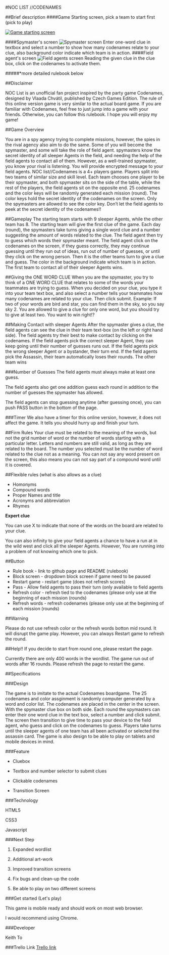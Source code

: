 #NOC LIST //CODENAMES

##Brief description 
####Game Starting screen, pick a team to start first (pick to play)

[![Game starting screen](https://i.imgur.com/m7wNi1U.png)](http://keithtkto.github.io/wdi_project1_game_noc_list/)

####Spymaster's screen
![Spymaster screen](https://i.imgur.com/BMW5cpD.png)
Enter one-word clue in textbox and select a number to show how many codenames relate to your clue, also background color indicate which team is in action.
####Field agent's screen
![Field agents screen](https://i.imgur.com/kHxPy0I.png)
Reading the given clue in the clue box, click on the codenames to activate them.


#####*more detailed rulebook below



##Disclaimer
NOC List is an unofficial fan project inspired by the party game Codenames, designed by Vlaada Chvátil, published by Czech Games Edition. The rule of this online version game is very similar to the actual board game. If you are familiar with Codenames, feel free to just jump into a game with your friends. Otherwise, you can follow this rulebook. I hope you will enjoy my game!##Game Overview
You are in a spy agency trying to complete missions, however, the spies in the rival agency also aim to do the same.  Some of you will become the spymaster, and some will take the role of field agent. spymasters know the secret identity of all sleeper Agents in the field, and needing the help of the field agents to contact all of them. However, as a well-trained spymaster, you know your rival is listening. You will provide encrypted message to your field agents.NOC list//Codenames is a 4+ players game. Players split into two teams of similar size and skill level. Each team chooses one player to be their spymaster, and both spymaster sits on the side of the table, while the rest of the players, the field agents sit on the opposite end.  25 codenames and the color keys will be randomly generated each mission (round). The color keys hold the secret identity of the codenames on the screen. Only the spymasters are allowed to see the color key. Don’t let the field agents to peek at the secret identity of the codenames!! ##GameplayThe starting team starts with 9 sleeper Agents, while the other team has 8. The starting team will give the first clue of the game. Each day (round), the spymasters take turns giving a single word clue and a number suggesting the amount of words related to the clue. The field agent then try to guess which words their spymaster meant. The field agent click on the codenames on the screen, if they guess correctly, they may continue guessing until they run out of ideas, run out of number of guesses, or until they click on the wrong person. Then it is the other teams turn to give a clue and guess. The color in the background indicate which team is in action. The first team to contact all of their sleeper Agents wins.##Giving the ONE WORD CLUEWhen you are the spymaster, you try to think of a ONE WORD CLUE that relates to some of the words your teammates are trying to guess. When you decided on your clue, you type it into your team text box, and also select a number tells your teammates how many codenames are related to your clue. Then click submit.Example: If two of your words are bird and star, you can find them in the sky, so you say sky 2.You are allowed to give a clue for only one word, but you should try to give at least two. You want to win right!?##Making Contact with sleeper AgentsAfter the spymaster gives a clue, the field agents can see the clue in their team text-box (on the left or right hand side). The field agents try their best to make contact by clicking on the codenames.	If the field agents pick the correct sleeper Agent, they can keep going until their number of guesses runs out.	If the field agents pick the wrong sleeper Agent or a bystander, their turn end.	If the field agents pick the Assassin, their team automatically loses their rounds. The other team wins###Number of GuessesThe field agents must always make at least one guess. 
The field agents also get one addition guess each round in addition to the number of guesses the spymaster has allowed.
The field agents can stop guessing anytime (after guessing once), you can push PASS button in the bottom of the page.###TimerWe also have a timer for this online version, however, it does not affect the game. It tells you should hurry up and finish your turn.##Firm RulesYour clue must be related to the meaning of the words, but not the grid number of word or the number of words starting with a particular letter.Letters and numbers are still valid, as long as they are related to the board.The number you selected must be the number of word related to the clue not as a meaning.You can not say any word present on the screen, this also means you can not say part of a compound word until it is covered.##Flexible rules (what is also allows as a clue)* Homonyms* Compound words* Proper Names and title* Acronyms and abbreviation* Rhymes**Expert clue**
You can use X to indicate that none of the words on the board are related to your clue.
You can also infinity to give your field agents a chance to have a run at in the wild west and click all the sleeper Agents. However, You are running into a problem of not knowing which one to pick.

##Button

* Rule book - link to github page and README (rulebook)
* Block screen - dropdown block screen if game need to be paused
* Restart game - restart game (does not refresh scores) 
* Pass - Allow field agents to pass their turn (only available to field agents 
* Refresh color - refresh tied to the codenames (please only use at the beginning of each mission (rounds)
* Refresh words - refresh codenames (please only use at the beginning of each mission (rounds)

##Warning

Please do not use refresh color or the refresh words botton mid round. It will disrupt the game play. However, you can always Restart game to refresh the round. 

##Help!!
If you decide to start from round one, please restart the page.

Currently there are only 400 words in the wordlist. The game run out of words after 16 rounds. Please refresh the page to restart the game. ##Specifications

###Design

The game is to imitate to the actual Codenames boardgame. The 25 codenames and color assginment is randomly computer generated by a word and color list. The codenames are placed in the center in the screen. With the spymaster clue box on both side. Each round the spymasters can enter their one word clue in the text box, select a number and click submit. The screen then transition to give time to pass your device to the field agent, who guess and click on the codenames to guess. Players take turns until the sleeper agents of one team has all been activated or selected the assassin card. The game is also design to be able to play on tablets and mobile devices in mind.

###Feature

* Cluebox

* Textbox and number selector to submit clues

* Clickable codenames

* Transition Screen


###Technology

HTML5

CSS3

Javascript

###Next Step

1. Expanded wordlist
 
2. Additional art-work

3. Improved transition screens

4. Fix bugs and clean-up the code

5. Be able to play on two different screens
###Get started (Let's play)

This game is mobile ready and should work on most web browser.

I would recommend using Chrome.###Developer

Keith To

###Trello Link
[Trello link](https://trello.com/b/3GuRgkxX/wdi-project-1-game-web-app-noc-list)

